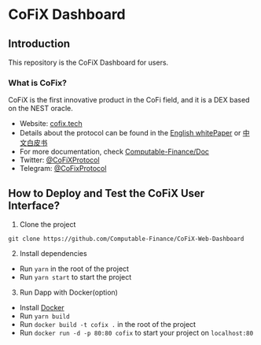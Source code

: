 # CoFiX Dashboard

## Introduction

This repository is the CoFiX Dashboard for users.

### What is CoFix?

CoFiX is the first innovative product in the CoFi field, and it is a DEX based on the NEST oracle.

- Website: [cofix.tech](https://cofix.tech)
- Details about the protocol can be found in the [English whitePaper](https://github.com/Computable-Finance/Doc/blob/master/CoFiX%20White%20Paper%20EN.pdf) or [中文白皮书](https://github.com/Computable-Finance/Doc/blob/master/CoFiX%20White%20Paper%20EN.pdf)
- For more documentation, check [Computable-Finance/Doc](https://github.com/Computable-Finance/Doc)
- Twitter: [@CoFiXProtocol](https://twitter.com/CoFiXProtocol)
- Telegram: [@CoFixProtocol](https://t.co/QcpQcmDmXj?amp=1)

## How to Deploy and Test the CoFiX User Interface?

1. Clone the project
```shell
git clone https://github.com/Computable-Finance/CoFiX-Web-Dashboard
```

2. Install dependencies
- Run ```yarn``` in the root of the project
- Run ```yarn start``` to start the project

3. Run Dapp with Docker(option)
- Install [Docker](https://www.docker.com/products/docker-desktop)
- Run ```yarn build```
- Run ```docker build -t cofix .``` in the root of the project
- Run ```docker run -d -p 80:80 cofix``` to start your project on ```localhost:80```
